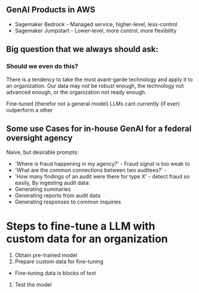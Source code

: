 ## GenAI Products in AWS
- Sagemaker Bedrock - Managed service, higher-level, less-control
- Sagemaker Jumpstart - Lower-level, more control, more flexibility

## Big question that we always should ask:
### Should we even do this?
There is a tendency to take the most avant-garde technology and apply it to
an organization. Our data may not be robust enough, the technology not advanced
enough, or the organization not ready enough.


Fine-tuned (therefor not a general model) LLMs cant currently (if ever) outperform a
other
## Some use Cases for in-house GenAI for a federal oversight agency
Naive, but desirable prompts:
- 'Where is fraud happening in my agency?' - Fraud signal is too weak to
- 'What are the common connections between two auditees?' -
- 'How many findings of an audit were there for type X' -
detect fraud so easily,
By ingesting audit data:
- Generating summaries
- Generating reports from audit data
- Generating responses to common inquiries



# Steps to fine-tune a LLM with custom data for an organization
1. Obtain pre-trained model
1. Prepare custom data for fine-tuning
  - Fine-tuning data is blocks of text
1. Test the model
